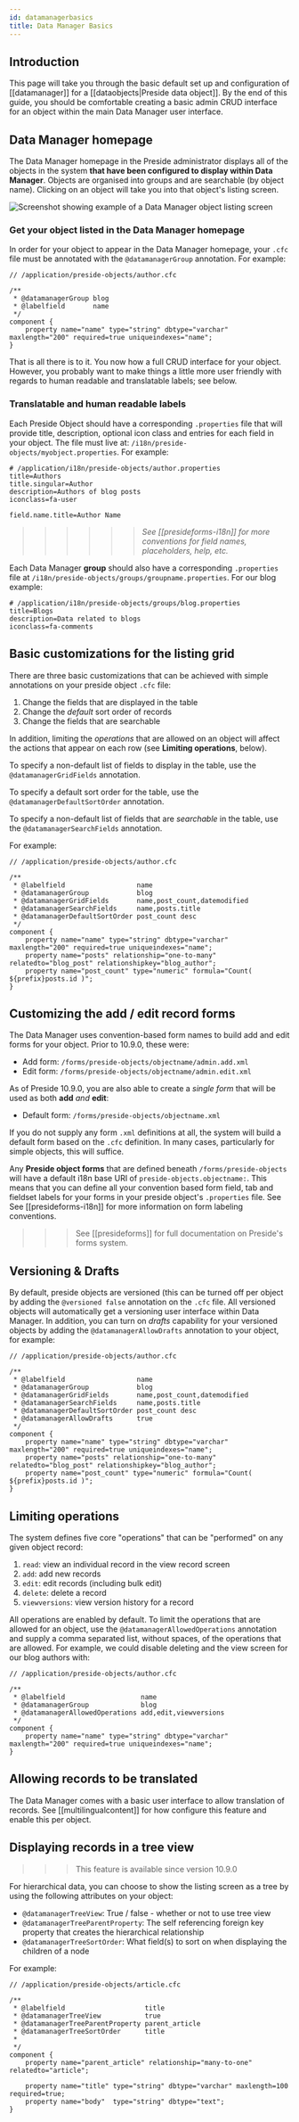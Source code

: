 ```yaml
---
id: datamanagerbasics
title: Data Manager Basics
---
```


## Introduction

This page will take you through the basic default set up and configuration of [[datamanager]] for a [[dataobjects|Preside data object]]. By the end of this guide, you should be comfortable creating a basic admin CRUD interface for an object within the main Data Manager user interface.

## Data Manager homepage

The Data Manager homepage in the Preside administrator displays all of the objects in the system **that have been configured to display within Data Manager**. Objects are organised into groups and are searchable (by object name). Clicking on an object will take you into that object's listing screen.


![Screenshot showing example of a Data Manager object listing screen](images/screenshots/datamanager-listing-screen.png)

### Get your object listed in the Data Manager homepage

In order for your object to appear in the Data Manager homepage, your `.cfc` file must be annotated with the `@datamanagerGroup` annotation. For example:

```luceescript
// /application/preside-objects/author.cfc

/**
 * @datamanagerGroup blog
 * @labelfield       name
 */
component {
	property name="name" type="string" dbtype="varchar" maxlength="200" required=true uniqueindexes="name";
}
```

That is all there is to it. You now how a full CRUD interface for your object. However, you probably want to make things a little more user friendly with regards to human readable and translatable labels; see below.

### Translatable and human readable labels

Each Preside Object should have a corresponding `.properties` file that will provide title, description, optional icon class and entries for each field in your object. The file must live at: `/i18n/preside-objects/myobject.properties`. For example:

```properties
# /application/i18n/preside-objects/author.properties
title=Authors
title.singular=Author
description=Authors of blog posts
iconclass=fa-user

field.name.title=Author Name
```

>>>>>> _See [[presideforms-i18n]] for more conventions for field names, placeholders, help, etc._

Each Data Manager **group** should also have a corresponding `.properties` file at `/i18n/preside-objects/groups/groupname.properties`. For our blog example:

```properties
# /application/i18n/preside-objects/groups/blog.properties
title=Blogs
description=Data related to blogs
iconclass=fa-comments
```

## Basic customizations for the listing grid

There are three basic customizations that can be achieved with simple annotations on your preside object `.cfc` file:

1. Change the fields that are displayed in the table
2. Change the _default_ sort order of records
3. Change the fields that are searchable

In addition, limiting the _operations_ that are allowed on an object will affect the actions that appear on each row (see **Limiting operations**, below).

To specify a non-default list of fields to display in the table, use the `@datamanagerGridFields` annotation.

To specify a default sort order for the table, use the `@datamanagerDefaultSortOrder` annotation.

To specify a non-default list of fields that are _searchable_ in the table, use the `@datamanagerSearchFields` annotation.

For example:


```luceescript
// /application/preside-objects/author.cfc

/**
 * @labelfield                  name
 * @datamanagerGroup            blog
 * @datamanagerGridFields       name,post_count,datemodified
 * @datamanagerSearchFields     name,posts.title
 * @datamanagerDefaultSortOrder post_count desc
 */
component {
	property name="name" type="string" dbtype="varchar" maxlength="200" required=true uniqueindexes="name";
	property name="posts" relationship="one-to-many" relatedto="blog_post" relationshipkey="blog_author";
	property name="post_count" type="numeric" formula="Count( ${prefix}posts.id )";
}
```

## Customizing the add / edit record forms

The Data Manager uses convention-based form names to build add and edit forms for your object. Prior to 10.9.0, these were:

* Add form: `/forms/preside-objects/objectname/admin.add.xml`
* Edit form: `/forms/preside-objects/objectname/admin.edit.xml`

As of Preside 10.9.0, you are also able to create a _single form_ that will be used as both **add** _and_ **edit**:

* Default form: `/forms/preside-objects/objectname.xml`

If you do not supply any form `.xml` definitions at all, the system will build a default form based on the `.cfc` definition. In many cases, particularly for simple objects, this will suffice.

Any **Preside object forms** that are defined beneath `/forms/preside-objects` will have a default i18n base URI of `preside-objects.objectname:`. This means that you can define all your convention based form field, tab and fieldset labels for your forms in your preside object's `.properties` file. See See [[presideforms-i18n]] for more information on form labeling conventions.

>>> See [[presideforms]] for full documentation on Preside's forms system.

## Versioning & Drafts

By default, preside objects are versioned (this can be turned off per object by adding the `@versioned false` annotation on the `.cfc` file. All versioned objects will automatically get a versioning user interface within Data Manager. In addition, you can turn on _drafts_ capability for your versioned objects by adding the `@datamanagerAllowDrafts` annotation to your object, for example:

```luceescript
// /application/preside-objects/author.cfc

/**
 * @labelfield                  name
 * @datamanagerGroup            blog
 * @datamanagerGridFields       name,post_count,datemodified
 * @datamanagerSearchFields     name,posts.title
 * @datamanagerDefaultSortOrder post_count desc
 * @datamanagerAllowDrafts      true
 */
component {
	property name="name" type="string" dbtype="varchar" maxlength="200" required=true uniqueindexes="name";
	property name="posts" relationship="one-to-many" relatedto="blog_post" relationshipkey="blog_author";
	property name="post_count" type="numeric" formula="Count( ${prefix}posts.id )";
}
```

## Limiting operations

The system defines five core "operations" that can be "performed" on any given object record:

1. `read`: view an individual record in the view record screen
2. `add`: add new records
3. `edit`: edit records (including bulk edit)
4. `delete`: delete a record
5. `viewversions`: view version history for a record

All operations are enabled by default. To limit the operations that are allowed for an object, use the `@datamanagerAllowedOperations` annotation and supply a comma separated list, without spaces, of the operations that are allowed. For example, we could disable deleting and the view screen for our blog authors with:

```luceescript
// /application/preside-objects/author.cfc

/**
 * @labelfield                   name
 * @datamanagerGroup             blog
 * @datamanagerAllowedOperations add,edit,viewversions
 */
component {
	property name="name" type="string" dbtype="varchar" maxlength="200" required=true uniqueindexes="name";
}
```

## Allowing records to be translated

The Data Manager comes with a basic user interface to allow translation of records. See [[multilingualcontent]] for how configure this feature and enable this per object.

## Displaying records in a tree view

>>> This feature is available since version 10.9.0

For hierarchical data, you can choose to show the listing screen as a tree by using the following attributes on your object:

* `@datamanagerTreeView`: True / false - whether or not to use tree view
* `@datamanagerTreeParentProperty`: The self referencing foreign key property that creates the hierarchical relationship
* `@datamanagerTreeSortOrder`: What field(s) to sort on when displaying the children of a node

For example:

```luceescript
// /application/preside-objects/article.cfc

/**
 * @labelfield                    title
 * @datamanagerTreeView           true
 * @datamanagerTreeParentProperty parent_article
 * @datamanagerTreeSortOrder      title
 *
 */
component {
	property name="parent_article" relationship="many-to-one" relatedto="article";

	property name="title" type="string" dbtype="varchar" maxlength=100 required=true;
	property name="body"  type="string" dbtype="text";
}
```